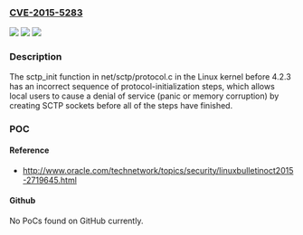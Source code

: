 ### [CVE-2015-5283](https://cve.mitre.org/cgi-bin/cvename.cgi?name=CVE-2015-5283)
![](https://img.shields.io/static/v1?label=Product&message=n%2Fa&color=blue)
![](https://img.shields.io/static/v1?label=Version&message=n%2Fa&color=blue)
![](https://img.shields.io/static/v1?label=Vulnerability&message=n%2Fa&color=brighgreen)

### Description

The sctp_init function in net/sctp/protocol.c in the Linux kernel before 4.2.3 has an incorrect sequence of protocol-initialization steps, which allows local users to cause a denial of service (panic or memory corruption) by creating SCTP sockets before all of the steps have finished.

### POC

#### Reference
- http://www.oracle.com/technetwork/topics/security/linuxbulletinoct2015-2719645.html

#### Github
No PoCs found on GitHub currently.

